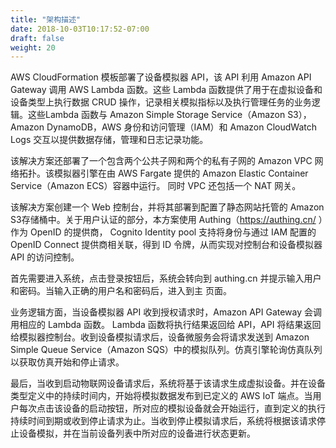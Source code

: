 ```yaml
---
title: "架构描述"
date: 2018-10-03T10:17:52-07:00
draft: false
weight: 20
---
```


AWS CloudFormation 模板部署了设备模拟器 API，该 API 利用 Amazon API Gateway 调用 AWS Lambda 函数。这些 Lambda 函数提供了用于在虚拟设备和设备类型上执行数据 CRUD 操作，记录相关模拟指标以及执行管理任务的业务逻辑。这些Lambda 函数与 Amazon Simple Storage Service（Amazon S3），Amazon DynamoDB，AWS 身份和访问管理（IAM）和 Amazon CloudWatch Logs 交互以提供数据存储，管理和日志记录功能。

该解决方案还部署了一个包含两个公共子网和两个的私有子网的 Amazon VPC 网络拓扑。该模拟器引擎在由 AWS Fargate 提供的 Amazon Elastic Container Service（Amazon ECS）容器中运行。 同时 VPC 还包括一个 NAT 网关。

该解决方案创建一个 Web 控制台，并将其部署到配置了静态网站托管的 Amazon S3存储桶中。关于用户认证的部分，本方案使用 Authing（https://authing.cn/ ）作为 OpenID 的提供商， Cognito Identity pool 支持将身份与通过 IAM 配置的 OpenID Connect 提供商相关联，得到 ID 令牌，从而实现对控制台和设备模拟器 API 的访问控制。

首先需要进入系统，点击登录按钮后，系统会转向到 authing.cn 并提示输入用户和密码。当输入正确的用户名和密码后，进入到主 页面。

业务逻辑方面，当设备模拟器 API 收到授权请求时，Amazon API Gateway 会调用相应的 Lambda 函数。 Lambda 函数将执行结果返回给 API，API 将结果返回给模拟器控制台。收到设备模拟请求后，设备微服务会将请求发送到 Amazon Simple Queue Service（Amazon SQS）中的模拟队列。仿真引擎轮询仿真队列以获取仿真开始和停止请求。

最后，当收到启动物联网设备请求后，系统将基于该请求生成虚拟设备。并在设备类型定义中的持续时间内，开始将模拟数据发布到已定义的 AWS IoT 端点。当用户每次点击该设备的启动按钮，所对应的模拟设备就会开始运行，直到定义的执行持续时间到期或收到停止请求为止。当收到停止模拟请求后，系统将根据该请求停止设备模拟，并在当前设备列表中所对应的设备进行状态更新。